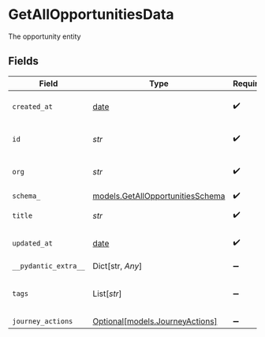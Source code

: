 # GetAllOpportunitiesData

The opportunity entity


## Fields

| Field                                                                      | Type                                                                       | Required                                                                   | Description                                                                | Example                                                                    |
| -------------------------------------------------------------------------- | -------------------------------------------------------------------------- | -------------------------------------------------------------------------- | -------------------------------------------------------------------------- | -------------------------------------------------------------------------- |
| `created_at`                                                               | [date](https://docs.python.org/3/library/datetime.html#date-objects)       | :heavy_check_mark:                                                         | Creation timestamp of the entity                                           | 2021-02-09T12:41:43.662Z                                                   |
| `id`                                                                       | *str*                                                                      | :heavy_check_mark:                                                         | Entity ID                                                                  | 5da0a718-c822-403d-9f5d-20d4584e0528                                       |
| `org`                                                                      | *str*                                                                      | :heavy_check_mark:                                                         | Organization ID the entity belongs to                                      | 123                                                                        |
| `schema_`                                                                  | [models.GetAllOpportunitiesSchema](../models/getallopportunitiesschema.md) | :heavy_check_mark:                                                         | N/A                                                                        |                                                                            |
| `title`                                                                    | *str*                                                                      | :heavy_check_mark:                                                         | Title of the entity                                                        | Example Entity                                                             |
| `updated_at`                                                               | [date](https://docs.python.org/3/library/datetime.html#date-objects)       | :heavy_check_mark:                                                         | Last update timestamp of the entity                                        | 2021-02-09T12:41:43.662Z                                                   |
| `__pydantic_extra__`                                                       | Dict[str, *Any*]                                                           | :heavy_minus_sign:                                                         | N/A                                                                        |                                                                            |
| `tags`                                                                     | List[*str*]                                                                | :heavy_minus_sign:                                                         | Array of entity tags                                                       | [<br/>"example",<br/>"mock"<br/>]                                          |
| `journey_actions`                                                          | [Optional[models.JourneyActions]](../models/journeyactions.md)             | :heavy_minus_sign:                                                         | N/A                                                                        |                                                                            |